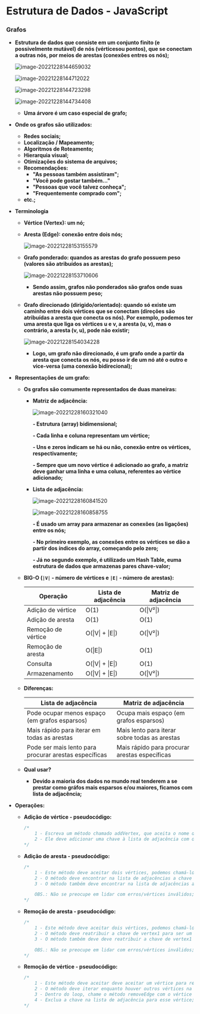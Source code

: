 # Estrutura de Dados - JavaScript



### Grafos

- **Estrutura de dados que consiste em um conjunto finito (e possivelmente mutável) de nós (vérticesou pontos), que se conectam a outras nós, por meios de arestas (conexões entres os nós);**

  ![image-20221228144659032](/home/alexa/.config/Typora/typora-user-images/image-20221228144659032.png)

  ![image-20221228144712022](/home/alexa/.config/Typora/typora-user-images/image-20221228144712022.png)

  ![image-20221228144723298](/home/alexa/.config/Typora/typora-user-images/image-20221228144723298.png)

  ![image-20221228144734408](/home/alexa/.config/Typora/typora-user-images/image-20221228144734408.png)

  

  - **Uma árvore é um caso especial de grafo;**

- **Onde os grafos são utilizados:**

  - **Redes sociais;**
  - **Localização / Mapeamento;**
  - **Algoritmos de Roteamento;**
  - **Hierarquia visual;**
  - **Otimizações do sistema de arquivos;**
  - **Recomendações:**
    - **"As pessoas também assistiram";**
    - **"Você pode gostar também..."**
    - **"Pessoas que você talvez conheça";**
    - **"Frequentemente comprado com";**
  - **etc.;**

- **Terminologia**

  - **Vértice (Vertex): um nó;**

  - **Aresta (Edge): conexão entre dois nós;**

    ![image-20221228153155579](/home/alexa/.config/Typora/typora-user-images/image-20221228153155579.png)

  - **Grafo ponderado: quandos as arestas do grafo possuem peso (valores são atribuídos as arestas);**

    ![image-20221228153710606](/home/alexa/.config/Typora/typora-user-images/image-20221228153710606.png)

    - **Sendo assim, grafos não ponderados são grafos onde suas arestas não possuem peso;**

  - **Grafo direcionado (dirigido/orientado): quando só existe um caminho entre dois vértices que se conectam (direções  são atribuídas a aresta que conecta os nós). Por exemplo, podemos ter uma aresta que liga os vértices  u e v, a aresta (u, v), mas o contrário, a aresta (v, u), pode não existir;**

    ![image-20221228154034228](/home/alexa/.config/Typora/typora-user-images/image-20221228154034228.png)

    - **Logo, um grafo não direcionado, é um grafo onde a partir da aresta que conecta os nós, eu posso ir de um nó até o outro e vice-versa (uma conexão bidirecional);**

- **Representações de um grafo:**

  - **Os grafos são comumente representados de duas maneiras:**

    - **Matriz de adjacência:**

      ![image-20221228160321040](/home/alexa/.config/Typora/typora-user-images/image-20221228160321040.png)

      **- Estrutura (array) bidimensional;**

      **- Cada linha e coluna representam um vértice;**

      **- Uns e zeros indicam se há ou não, conexão entre os vértices, respectivamente;**

      **- Sempre que um novo vértice é adicionado ao grafo, a matriz deve ganhar uma linha e uma coluna, referentes ao vértice adicionado;**
    
    - **Lista de adjacência:**
    
      ![image-20221228160841520](/home/alexa/.config/Typora/typora-user-images/image-20221228160841520.png)
    
      ![image-20221228160858755](/home/alexa/.config/Typora/typora-user-images/image-20221228160858755.png)
      
      **- É usado um array para armazenar as conexões (as ligações) entre os nós;**
      
      **- No primeiro exemplo, as conexões entre os vértices se dão a partir dos índices do array, começando pelo zero;**
      
      **- Já no segundo exemplo, é utilizado um Hash Table, euma estrutura de dados que armazenas pares chave-valor;**

  - **BIG-O (`|V|` - número de vértices e `|E|` - número de arestas):**

    | Operação           | Lista de adjacência | Matriz de adjacência |
    | ------------------ | ------------------- | -------------------- |
    | Adição de vértice  | O(1)                | O(\|V²\|)            |
    | Adição de aresta   | O(1)                | O(1)                 |
    | Remoção de vértice | O(\|V\| + \|E\|)    | O(\|V²\|)            |
    | Remoção de aresta  | O(\|E\|)            | O(1)                 |
    | Consulta           | O(\|V\| + \|E\|)    | O(1)                 |
    | Armazenamento      | O(\|V\| + \|E\|)    | O(\|V²\|)            |

  - **Diferenças:**

    | Lista de adjacência                                   | Matriz de adjacência                          |
    | ----------------------------------------------------- | --------------------------------------------- |
    | Pode ocupar menos espaço (em grafos esparsos)         | Ocupa mais espaço (em grafos esparsos)        |
    | Mais rápido para iterar em todas as arestas           | Mais lento para iterar sobre todas as arestas |
    | Pode ser mais lento para procurar arestas específicas | Mais rápido para procurar arestas específicas |

  - **Qual usar?**
    - **Devido a maioria dos dados no mundo real tenderem a se prestar como gráfos mais esparsos e/ou maiores, ficamos com lista de adjacência;**

- **Operações:**

  - **Adição de vértice - pseudocódigo:**

    ```javascript
    /*
    	1 - Escreva um método chamado addVertex, que aceita o nome de um vértice;
    	2 - Ele deve adicionar uma chave à lista de adjacência com o nome do vértice e definir seu valor como uma matriz vazia;
    */
    ```

  - **Adição de aresta - pseudocódigo:**

    ```javascript
    /*
    	1 - Este método deve aceitar dois vértices, podemos chamá-los de vertex1 e vertex2;
    	2 - O método deve encontrar na lista de adjacências a chave do vertex1 e enviar o vertex2 para o array;
    	3 - O método também deve encontrar na lista de adjacências a chave do vertex2 e enviar o vertex1 para o array;
    
    	OBS.: Não se preocupe em lidar com erros/vértices inválidos;
    */
    ```

  - **Remoção de aresta - pseudocódigo:**

    ```javascript
    /*
    	1 - Este método deve aceitar dois vértices, podemos chamá-los de vertex1 e vertex2;
    	2 - O método deve reatribuir a chave de vertex1 para ser um array que não contém vertex2;
    	3 - O método também deve deve reatribuir a chave de vertex1 para ser um array que não contém vertex2;
    
    	OBS.: Não se preocupe em lidar com erros/vértices inválidos;
    */
    ```

  - **Remoção de vértice - pseudocódigo:**

    ```javascript
    /*
    	1 - Este método deve aceitar deve aceitar um vértice para remover;
    	2 - O método deve iterar enquanto houver outros vértices na lista de adjacências para esse vértice;
    	3 - Dentro do loop, chame o método removeEdge com o vértice que estamos removendo e quaisquer valores na lista de adjacência para esse vértice;
    	4 - Exclua a chave na lista de adjacência para esse vértice;
    */
    ```
